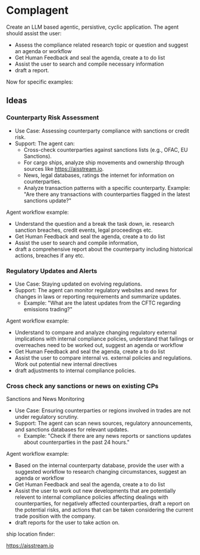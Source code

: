 # Complagent

Create an LLM based agentic, persistive, cyclic application. The agent should assist the user:

- Assess the compliance related research topic or question and suggest an agenda or workflow
- Get Human Feedback and seal the agenda, create a to do list
- Assist the user to search and compile necessary information
- draft a report.

Now for specific examples:

## Ideas

### Counterparty Risk Assessment

- Use Case: Assessing counterparty compliance with sanctions or credit risk.
- Support: The agent can:
  - Cross-check counterparties against sanctions lists (e.g., OFAC, EU Sanctions).
  - For cargo ships, analyze ship movements and ownership through sources like https://aisstream.io. 
  - News, legal databases, ratings the internet for information on counterparties.
  - Analyze transaction patterns with a specific counterparty.
    Example: "Are there any transactions with counterparties flagged in the latest sanctions update?"


Agent workflow example:

- Understand the question and a break the task down, ie. research sanction breaches, credit events, legal proceedings etc.
- Get Human Feedback and seal the agenda, create a to do list
- Assist the user to search and compile information,
- draft a comprehensive report about the counterparty including historical actions, breaches if any etc.


### Regulatory Updates and Alerts

- Use Case: Staying updated on evolving regulations.
- Support: The agent can monitor regulatory websites and news for changes in laws or reporting requirements and summarize updates.
    - Example: "What are the latest updates from the CFTC regarding emissions trading?"

Agent workflow example:
 
- Understand to compare and analyze changing regulatory external implications with internal compliance policies, understand that failings or overreaches need to be worked out, suggest an agenda or workflow
- Get Human Feedback and seal the agenda, create a to do list
- Assist the user to compare internal vs. external policies and regulations. Work out potential new internal directives
- draft adjustments to internal compliance policies.


### Cross check any sanctions or news on existing CPs

Sanctions and News Monitoring

- Use Case: Ensuring counterparties or regions involved in trades are not under regulatory scrutiny.
- Support: The agent can scan news sources, regulatory announcements, and sanctions databases for relevant updates.
    - Example: "Check if there are any news reports or sanctions updates about counterparties in the past 24 hours."

Agent workflow example:
 
- Based on the internal counterparty database, provide the user with a suggested workflow to research changing circumstances, suggest an agenda or workflow
- Get Human Feedback and seal the agenda, create a to do list
- Assist the user to work out new developments that are potentially relevent to internal compliance policies affecting dealings with counterparties, for negatively affected counterparties, draft a report on the potential risks, and actions that can be taken considering the current trade position with the company.
- draft reports for the user to take action on.


ship location finder:

https://aisstream.io